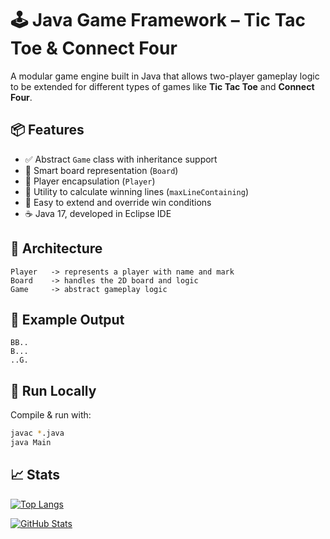 
# 🕹️ Java Game Framework – Tic Tac Toe & Connect Four

A modular game engine built in Java that allows two-player gameplay logic to be extended for different types of games like **Tic Tac Toe** and **Connect Four**.

## 📦 Features

- ✅ Abstract `Game` class with inheritance support
- 🧠 Smart board representation (`Board`)
- 👤 Player encapsulation (`Player`)
- 🧪 Utility to calculate winning lines (`maxLineContaining`)
- 🎯 Easy to extend and override win conditions
- ☕ Java 17, developed in Eclipse IDE

## 🧩 Architecture

```plaintext
Player   -> represents a player with name and mark
Board    -> handles the 2D board and logic
Game     -> abstract gameplay logic
```

## 📸 Example Output

```
BB..
B...
..G.
```

## 🚀 Run Locally

Compile & run with:
```bash
javac *.java
java Main
```

## 📈 Stats

[![Top Langs](https://github-readme-stats.vercel.app/api/top-langs/?username=weaamasad9&layout=compact&theme=dark)](https://github.com/weaamasad9/Tic-Tac-Toe-Connect-Four)

[![GitHub Stats](https://github-readme-stats.vercel.app/api?username=weaamasad9&show_icons=true&theme=dark)](https://github.com/weaamasad9/Tic-Tac-Toe-Connect-Four)
